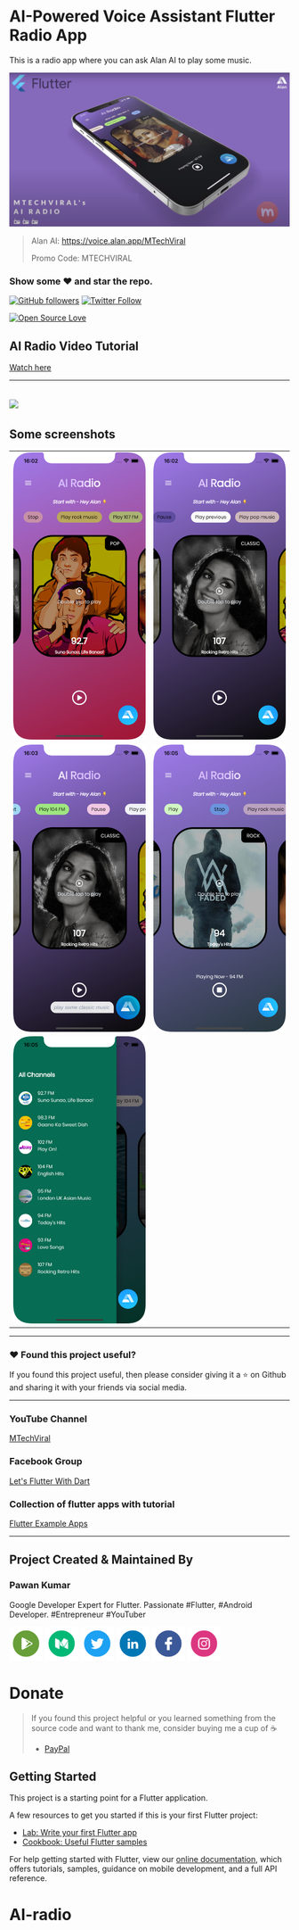 # AI-Powered Voice Assistant Flutter Radio App

This is a radio app where you can ask Alan AI to play some music.

<p align="center">
  <a href="https://youtu.be/p4xh7zTt6i0" target="_blank">
    <img src="ss/ai_cover.png"  width="800" alt="Alan AI Radio App">
  </a>
</p>

> Alan AI: https://voice.alan.app/MTechViral
>
> Promo Code: MTECHVIRAL

### Show some :heart: and star the repo.

[![GitHub followers](https://img.shields.io/github/followers/iampawan.svg?style=social&label=Follow)](https://github.com/iampawan/Coronavirus-Warrior)
[![Twitter Follow](https://img.shields.io/twitter/follow/imthepk.svg?style=social)](https://twitter.com/imthepk)

[![Open Source Love](https://badges.frapsoft.com/os/v1/open-source.svg?v=102)](https://opensource.org/licenses/Apache-2.0)

## AI Radio Video Tutorial

[Watch here](https://youtu.be/p4xh7zTt6i0)

---

## <a href="https://www.buymeacoffee.com/mtechviral"><img src="https://img.buymeacoffee.com/button-api/?text=Buy me a pizza&emoji=🍕&slug=mtechviral&button_colour=BD5FFF&font_colour=ffffff&font_family=Poppins&outline_colour=000000&coffee_colour=FFDD00"></a>

## Some screenshots

|                                      |                                      |
| ------------------------------------ | ------------------------------------ |
| <img src="ss/ai1.png"  width="300"/> | <img src="ss/ai2.png"  width="300"/> |
| <img src="ss/ai3.png" width="300"/>  | <img src="ss/ai4.png" width="300"/>  |
| <img src="ss/ai5.png" width="300"/>  |

---

### :heart: Found this project useful?

If you found this project useful, then please consider giving it a :star: on Github and sharing it with your friends via social media.

---

### YouTube Channel

[MTechViral](https://www.youtube.com/mtechviral)

### Facebook Group

[Let's Flutter With Dart](https://www.facebook.com/groups/425920117856409/)

### Collection of flutter apps with tutorial

[Flutter Example Apps](https://github.com/iampawan/FlutterExampleApps)

---

## Project Created & Maintained By

### Pawan Kumar

Google Developer Expert for Flutter. Passionate #Flutter, #Android Developer. #Entrepreneur #YouTuber

<a href="https://play.google.com/store/apps/dev?id=7703305844118303242&hl=en"><img src="https://github.com/aritraroy/social-icons/blob/master/play-store-icon.png?raw=true" width="60"></a> <a href="https://medium.com/@imthepk"><img src="https://github.com/aritraroy/social-icons/blob/master/medium-icon.png?raw=true" width="60"></a>
<a href="https://twitter.com/imthepk"><img src="https://github.com/aritraroy/social-icons/blob/master/twitter-icon.png?raw=true" width="60"></a>
<a href="https://linkedin.com/in/imthepk"><img src="https://github.com/aritraroy/social-icons/blob/master/linkedin-icon.png?raw=true" width="60"></a>
<a href="https://facebook.com/imthepk"><img src="https://github.com/aritraroy/social-icons/blob/master/facebook-icon.png?raw=true" width="60"></a>
<a href="https://instagram.com/codepur_ka_superhero"><img src="https://github.com/aritraroy/social-icons/blob/master/instagram-icon.png?raw=true" width="60"></a>

# Donate

> If you found this project helpful or you learned something from the source code and want to thank me, consider buying me a cup of :coffee:
>
> - [PayPal](https://www.paypal.me/imthepk/)

## Getting Started

This project is a starting point for a Flutter application.

A few resources to get you started if this is your first Flutter project:

- [Lab: Write your first Flutter app](https://flutter.dev/docs/get-started/codelab)
- [Cookbook: Useful Flutter samples](https://flutter.dev/docs/cookbook)

For help getting started with Flutter, view our
[online documentation](https://flutter.dev/docs), which offers tutorials,
samples, guidance on mobile development, and a full API reference.
# AI-radio
